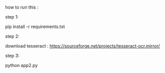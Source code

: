 how to run this :

step 1:

pip install -r requirements.txt


step 2:

download tesseract : https://sourceforge.net/projects/tesseract-ocr.mirror/

step 3: 

python app2.py
